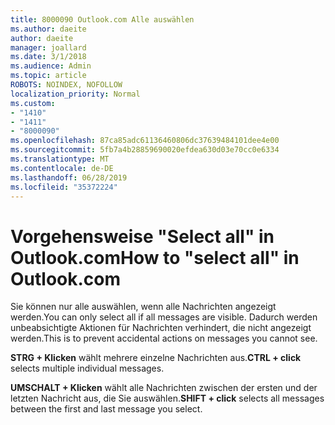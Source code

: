 ```yaml
---
title: 8000090 Outlook.com Alle auswählen
ms.author: daeite
author: daeite
manager: joallard
ms.date: 3/1/2018
ms.audience: Admin
ms.topic: article
ROBOTS: NOINDEX, NOFOLLOW
localization_priority: Normal
ms.custom:
- "1410"
- "1411"
- "8000090"
ms.openlocfilehash: 87ca85adc61136460806dc37639484101dee4e00
ms.sourcegitcommit: 5fb7a4b28859690020efdea630d03e70cc0e6334
ms.translationtype: MT
ms.contentlocale: de-DE
ms.lasthandoff: 06/28/2019
ms.locfileid: "35372224"
---
```

# <a name="how-to-select-all-in-outlookcom"></a><span data-ttu-id="658d9-102">Vorgehensweise "Select all" in Outlook.com</span><span class="sxs-lookup"><span data-stu-id="658d9-102">How to "select all" in Outlook.com</span></span>

<span data-ttu-id="658d9-103">Sie können nur alle auswählen, wenn alle Nachrichten angezeigt werden.</span><span class="sxs-lookup"><span data-stu-id="658d9-103">You can only select all if all messages are visible.</span></span> <span data-ttu-id="658d9-104">Dadurch werden unbeabsichtigte Aktionen für Nachrichten verhindert, die nicht angezeigt werden.</span><span class="sxs-lookup"><span data-stu-id="658d9-104">This is to prevent accidental actions on messages you cannot see.</span></span>

<span data-ttu-id="658d9-105">**STRG + Klicken** wählt mehrere einzelne Nachrichten aus.</span><span class="sxs-lookup"><span data-stu-id="658d9-105">**CTRL + click** selects multiple individual messages.</span></span>

<span data-ttu-id="658d9-106">**UMSCHALT + Klicken** wählt alle Nachrichten zwischen der ersten und der letzten Nachricht aus, die Sie auswählen.</span><span class="sxs-lookup"><span data-stu-id="658d9-106">**SHIFT + click** selects all messages between the first and last message you select.</span></span>